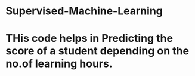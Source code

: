 # Supervised-Machine-Learning
# THis code helps in Predicting the score of a student depending on the no.of learning hours.
